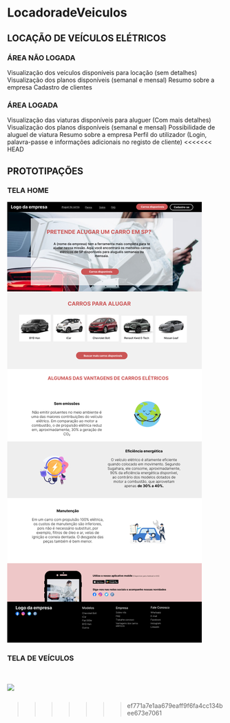 # LocadoradeVeiculos

## LOCAÇÃO DE VEÍCULOS ELÉTRICOS 

### ÁREA NÃO LOGADA

Visualização dos veículos disponíveis para locação (sem detalhes)
Visualização dos planos disponíveis (semanal e mensal) 
Resumo sobre a empresa 
Cadastro de clientes

### ÁREA LOGADA

Visualização das viaturas disponíveis para aluguer (Com mais detalhes) 
Visualização dos planos disponíveis (semanal e mensal)
Possibilidade de aluguel de viatura
Resumo sobre a empresa
Perfil do utilizador (Login, palavra-passe e informações adicionais no registo de cliente)
<<<<<<< HEAD


## PROTOTIPAÇÕES

### TELA HOME
![](Imagens/Página%20Home%20-%20Locadora%20de%20veículos.jpg)

### TELA DE VEÍCULOS
![](Imagens/Explorar%20-%20Locadora%20de%20Veículos.jpg)
=======
>>>>>>> ef771a7e1aa679eaff9f6fa4cc134bee673e7061
